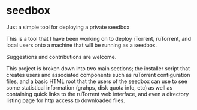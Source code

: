 # seedbox
Just a simple tool for deploying a private seedbox

This is a tool that I have been working on to deploy rTorrent, ruTorrent, and local users onto a machine that will be running as a seedbox.

Suggestions and contributions are welcome.

This project is broken down into two main sections; the installer script that creates users and associated components such as ruTorrent configuration files, and a basic HTML root that the users of the seedbox can use to see some statistical information (grahps, disk quota info, etc) as well as containing quick links to the ruTorrent web interface, and even a directory listing page for http access to downloaded files.